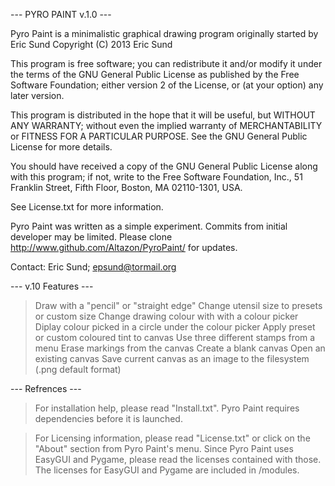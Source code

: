 ---   PYRO PAINT v.1.0   ---

Pyro Paint is a minimalistic graphical drawing program originally started by Eric Sund
Copyright (C) 2013  Eric Sund 

This program is free software; you can redistribute it and/or
modify it under the terms of the GNU General Public License
as published by the Free Software Foundation; either version 2
of the License, or (at your option) any later version.

This program is distributed in the hope that it will be useful,
but WITHOUT ANY WARRANTY; without even the implied warranty of
MERCHANTABILITY or FITNESS FOR A PARTICULAR PURPOSE.  See the
GNU General Public License for more details.

You should have received a copy of the GNU General Public License
along with this program; if not, write to the Free Software
Foundation, Inc., 51 Franklin Street, Fifth Floor, Boston, MA  02110-1301, USA.



See License.txt for more information.

Pyro Paint was written as a simple experiment.  Commits from initial developer
may be limited.  Please clone http://www.github.com/Altazon/PyroPaint/ for updates.

Contact:  Eric Sund; epsund@tormail.org



---   v.10 Features   ---

> Draw with a "pencil" or "straight edge"
> Change utensil size to presets or custom size
> Change drawing colour with with a colour picker
> Diplay colour picked in a circle under the colour picker
> Apply preset or custom coloured tint to canvas
> Use three different stamps from a menu
> Erase markings from the canvas
> Create a blank canvas
> Open an existing canvas
> Save current canvas as an image to the filesystem (.png default format)


--- Refrences ---

> For installation help, please read "Install.txt".  Pyro Paint requires dependencies before it is launched.

> For Licensing information, please read "License.txt" or click on the "About" section from Pyro Paint's menu.
  Since Pyro Paint uses EasyGUI and Pygame, please read the licenses contained with those.  The licenses for
  EasyGUI and Pygame are included in /modules.
